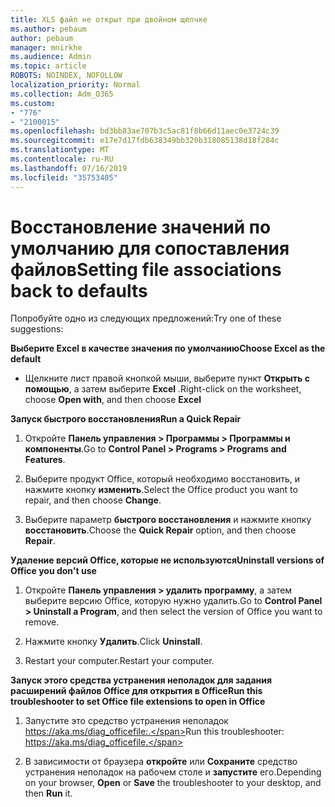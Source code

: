 ```yaml
---
title: XLS файл не открыт при двойном щелчке
ms.author: pebaum
author: pebaum
manager: mnirkhe
ms.audience: Admin
ms.topic: article
ROBOTS: NOINDEX, NOFOLLOW
localization_priority: Normal
ms.collection: Adm_O365
ms.custom:
- "776"
- "2100015"
ms.openlocfilehash: bd3bb83ae707b3c5ac81f8b66d11aec0e3724c39
ms.sourcegitcommit: e17e7d17fdb638349bb320b318085138d18f284c
ms.translationtype: MT
ms.contentlocale: ru-RU
ms.lasthandoff: 07/16/2019
ms.locfileid: "35753405"
---
```

# <a name="setting-file-associations-back-to-defaults"></a><span data-ttu-id="c62e0-102">Восстановление значений по умолчанию для сопоставления файлов</span><span class="sxs-lookup"><span data-stu-id="c62e0-102">Setting file associations back to defaults</span></span>

<span data-ttu-id="c62e0-103">Попробуйте одно из следующих предложений:</span><span class="sxs-lookup"><span data-stu-id="c62e0-103">Try one of these suggestions:</span></span>

<span data-ttu-id="c62e0-104">**Выберите Excel в качестве значения по умолчанию**</span><span class="sxs-lookup"><span data-stu-id="c62e0-104">**Choose Excel as the default**</span></span>

* <span data-ttu-id="c62e0-105">Щелкните лист правой кнопкой мыши, выберите пункт **Открыть с помощью**, а затем выберите **Excel** .</span><span class="sxs-lookup"><span data-stu-id="c62e0-105">Right-click on the worksheet, choose **Open with**, and then choose **Excel**</span></span>

<span data-ttu-id="c62e0-106">**Запуск быстрого восстановления**</span><span class="sxs-lookup"><span data-stu-id="c62e0-106">**Run a Quick Repair**</span></span>

1. <span data-ttu-id="c62e0-107">Откройте **Панель управления > Программы > Программы и компоненты**.</span><span class="sxs-lookup"><span data-stu-id="c62e0-107">Go to **Control Panel > Programs > Programs and Features**.</span></span>

2. <span data-ttu-id="c62e0-108">Выберите продукт Office, который необходимо восстановить, и нажмите кнопку **изменить**.</span><span class="sxs-lookup"><span data-stu-id="c62e0-108">Select the Office product you want to repair, and then choose **Change**.</span></span>

3. <span data-ttu-id="c62e0-109">Выберите параметр **быстрого восстановления** и нажмите кнопку **восстановить**.</span><span class="sxs-lookup"><span data-stu-id="c62e0-109">Choose the **Quick Repair** option, and then choose **Repair**.</span></span>

<span data-ttu-id="c62e0-110">**Удаление версий Office, которые не используются**</span><span class="sxs-lookup"><span data-stu-id="c62e0-110">**Uninstall versions of Office you don't use**</span></span>

1. <span data-ttu-id="c62e0-111">Откройте **Панель управления > удалить программу**, а затем выберите версию Office, которую нужно удалить.</span><span class="sxs-lookup"><span data-stu-id="c62e0-111">Go to **Control Panel > Uninstall a Program**, and then select the version of Office you want to remove.</span></span>

2. <span data-ttu-id="c62e0-112">Нажмите кнопку **Удалить**.</span><span class="sxs-lookup"><span data-stu-id="c62e0-112">Click **Uninstall**.</span></span>

3. <span data-ttu-id="c62e0-113">Restart your computer.</span><span class="sxs-lookup"><span data-stu-id="c62e0-113">Restart your computer.</span></span>

<span data-ttu-id="c62e0-114">**Запуск этого средства устранения неполадок для задания расширений файлов Office для открытия в Office**</span><span class="sxs-lookup"><span data-stu-id="c62e0-114">**Run this troubleshooter to set Office file extensions to open in Office**</span></span>

1. <span data-ttu-id="c62e0-115">Запустите это средство устранения неполадок https://aka.ms/diag_officefile:.</span><span class="sxs-lookup"><span data-stu-id="c62e0-115">Run this troubleshooter: https://aka.ms/diag_officefile.</span></span>

2. <span data-ttu-id="c62e0-116">В зависимости от браузера **откройте** или **Сохраните** средство устранения неполадок на рабочем столе и **запустите** его.</span><span class="sxs-lookup"><span data-stu-id="c62e0-116">Depending on your browser, **Open** or **Save** the troubleshooter to your desktop, and then **Run** it.</span></span>
